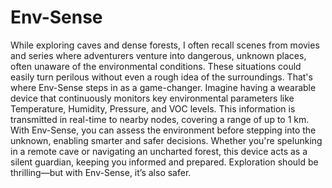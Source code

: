 # Env-Sense
While exploring caves and dense forests, I often recall scenes from movies and series where adventurers venture into dangerous, unknown places, often unaware of the environmental conditions. These situations could easily turn perilous without even a rough idea of the surroundings.
That's where Env-Sense steps in as a game-changer. Imagine having a wearable device that continuously monitors key environmental parameters like Temperature, Humidity, Pressure, and VOC levels. This information is transmitted in real-time to nearby nodes, covering a range of up to 1 km.
With Env-Sense, you can assess the environment before stepping into the unknown, enabling smarter and safer decisions. Whether you're spelunking in a remote cave or navigating an uncharted forest, this device acts as a silent guardian, keeping you informed and prepared.
Exploration should be thrilling—but with Env-Sense, it’s also safer.
